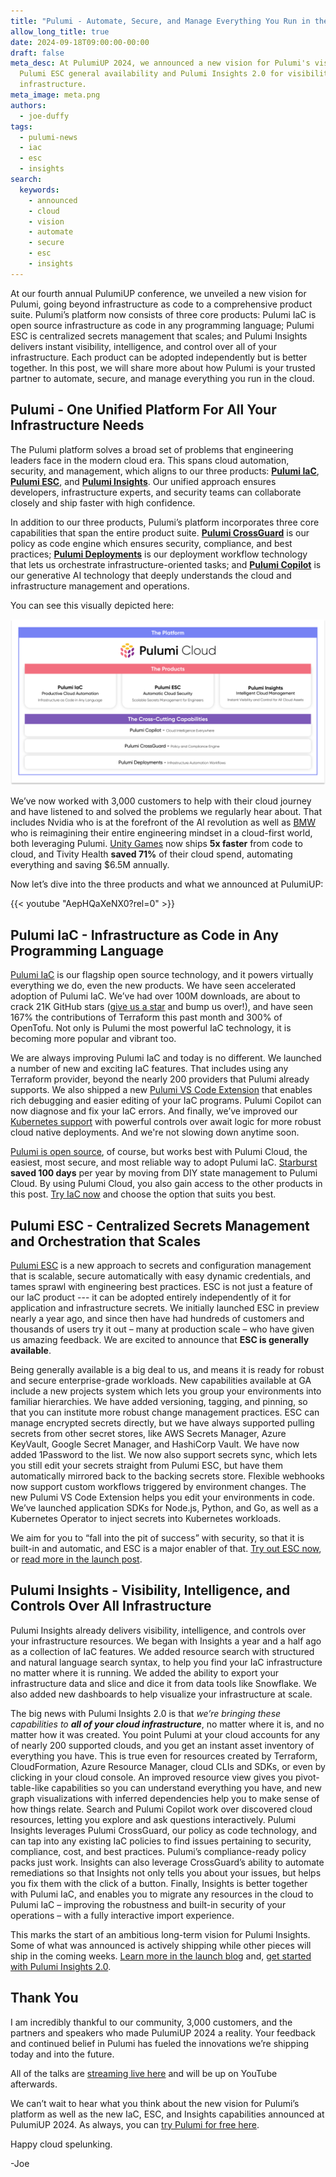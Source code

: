 ```yaml
---
title: "Pulumi - Automate, Secure, and Manage Everything You Run in the Cloud"
allow_long_title: true
date: 2024-09-18T09:00:00-00:00
draft: false
meta_desc: At PulumiUP 2024, we announced a new vision for Pulumi's vision, including
  Pulumi ESC general availability and Pulumi Insights 2.0 for visibility over your
  infrastructure.
meta_image: meta.png
authors:
  - joe-duffy
tags:
  - pulumi-news
  - iac
  - esc
  - insights
search:
  keywords:
    - announced
    - cloud
    - vision
    - automate
    - secure
    - esc
    - insights
---
```


At our fourth annual PulumiUP conference, we unveiled a new vision for Pulumi, going beyond infrastructure as code to a comprehensive product suite. Pulumi’s platform now consists of three core products: Pulumi IaC is open source infrastructure as code in any programming language; Pulumi ESC is centralized secrets management that scales; and Pulumi Insights delivers instant visibility, intelligence, and control over all of your infrastructure. Each product can be adopted independently but is better together. In this post, we will share more about how Pulumi is your trusted partner to automate, secure, and manage everything you run in the cloud.

<!--more-->

## Pulumi - One Unified Platform For All Your Infrastructure Needs

The Pulumi platform solves a broad set of problems that engineering leaders face in the modern cloud era. This spans cloud automation, security, and management, which aligns to our three products: **[Pulumi IaC](/product/infrastructure-as-code/)**, **[Pulumi ESC](/product/secrets-management/)**, and **[Pulumi Insights](/product/pulumi-insights/)**. Our unified approach ensures developers, infrastructure experts, and security teams can collaborate closely and ship faster with high confidence.

In addition to our three products, Pulumi’s platform incorporates three core capabilities that span the entire product suite. **[Pulumi CrossGuard](/crossguard/)** is our policy as code engine which ensures security, compliance, and best practices; **[Pulumi Deployments](/product/pulumi-deployments/)** is our deployment workflow technology that lets us orchestrate infrastructure-oriented tasks; and **[Pulumi Copilot](/product/copilot/)** is our generative AI technology that deeply understands the cloud and infrastructure management and operations.

You can see this visually depicted here:

[![Pulumi Platform](platform.png)](/product/pulumi-cloud)

We’ve now worked with 3,000 customers to help with their cloud journey and have listened to and solved the problems we regularly hear about. That includes Nvidia who is at the forefront of the AI revolution as well as [BMW](/case-studies/bmw) who is reimagining their entire engineering mindset in a cloud-first world, both leveraging Pulumi. [Unity Games](/case-studies/unity) now ships **5x faster** from code to cloud, and Tivity Health **saved 71%** of their cloud spend, automating everything and saving $6.5M annually.

Now let’s dive into the three products and what we announced at PulumiUP:

{{< youtube "AepHQaXeNX0?rel=0" >}}

## Pulumi IaC - Infrastructure as Code in Any Programming Language

[Pulumi IaC](/product/infrastructure-as-code) is our flagship open source technology, and it powers virtually everything we do, even the new products. We have seen accelerated adoption of Pulumi IaC. We’ve had over 100M downloads, are about to crack 21K GitHub stars ([give us a star](https://github.com/pulumi/pulumi/stargazers) and bump us over!), and have seen 167% the contributions of Terraform this past month and 300% of OpenTofu. Not only is Pulumi the most powerful IaC technology, it is becoming more popular and vibrant too.

We are always improving Pulumi IaC and today is no different. We launched a number of new and exciting IaC features. That includes using any Terraform provider, beyond the nearly 200 providers that Pulumi already supports. We also shipped a new [Pulumi VS Code Extension](/blog/pulumi-vscode-extension/) that enables rich debugging and easier editing of your IaC programs. Pulumi Copilot can now diagnose and fix your IaC errors. And finally, we’ve improved our [Kubernetes support](/registry/packages/kubernetes/) with powerful controls over await logic for more robust cloud native deployments. And we're not slowing down anytime soon.

[Pulumi is open source](https://github.com/pulumi/pulumi), of course, but works best with Pulumi Cloud, the easiest, most secure, and most reliable way to adopt Pulumi IaC. [Starburst](/case-studies/starburst) **saved 100 days** per year by moving from DIY state management to Pulumi Cloud. By using Pulumi Cloud, you also gain access to the other products in this post. [Try IaC now](https://www.pulumi.com/docs/iac/get-started/) and choose the option that suits you best.

## Pulumi ESC - Centralized Secrets Management and Orchestration that Scales

[Pulumi ESC](/product/secrets-management) is a new approach to secrets and configuration management that is scalable, secure automatically with easy dynamic credentials, and tames sprawl with engineering best practices. ESC is not just a feature of our IaC product --- it can be adopted entirely independently of it for application and infrastructure secrets. We initially launched ESC in preview nearly a year ago, and since then have had hundreds of customers and thousands of users try it out – many at production scale – who have given us amazing feedback. We are excited to announce that **ESC is generally available**.

Being generally available is a big deal to us, and means it is ready for robust and secure enterprise-grade workloads. New capabilities available at GA include a new projects system which lets you group your environments into familiar hierarchies. We have added versioning, tagging, and pinning, so that you can institute more robust change management practices. ESC can manage encrypted secrets directly, but we have always supported pulling secrets from other secret stores, like AWS Secrets Manager, Azure KeyVault, Google Secret Manager, and HashiCorp Vault. We have now added 1Password to the list. We now also support secrets sync, which lets you still edit your secrets straight from Pulumi ESC, but have them automatically mirrored back to the backing secrets store. Flexible webhooks now support custom workflows triggered by environment changes. The new Pulumi VS Code Extension helps you edit your environments in code. We’ve launched application SDKs for Node.js, Python, and Go, as well as a Kubernetes Operator to inject secrets into Kubernetes workloads.

We aim for you to “fall into the pit of success” with security, so that it is built-in and automatic, and ESC is a major enabler of that. [Try out ESC now](/docs/esc/get-started), or [read more in the launch post](/blog/pulumi-esc-ga).

## Pulumi Insights - Visibility, Intelligence, and Controls Over All Infrastructure

Pulumi Insights already delivers visibility, intelligence, and controls over your infrastructure resources. We began with Insights a year and a half ago as a collection of IaC features. We added resource search with structured and natural language search syntax, to help you find your IaC infrastructure no matter where it is running. We added the ability to export your infrastructure data and slice and dice it from data tools like Snowflake. We also added new dashboards to help visualize your infrastructure at scale.

The big news with Pulumi Insights 2.0 is that *we’re bringing these capabilities to **all of your cloud infrastructure***, no matter where it is, and no matter how it was created. You point Pulumi at your cloud accounts for any of nearly 200 supported clouds, and you get an instant asset inventory of everything you have. This is true even for resources created by Terraform, CloudFormation, Azure Resource Manager, cloud CLIs and SDKs, or even by clicking in your cloud console. An improved resource view gives you pivot-table-like capabilities so you can understand everything you have, and new graph visualizations with inferred dependencies help you to make sense of how things relate. Search and Pulumi Copilot work over discovered cloud resources, letting you explore and ask questions interactively. Pulumi Insights leverages Pulumi CrossGuard, our policy as code technology, and can tap into any existing IaC policies to find issues pertaining to security, compliance, cost, and best practices. Pulumi’s compliance-ready policy packs just work. Insights can also leverage CrossGuard’s ability to automate remediations so that Insights not only tells you about your issues, but helps you fix them with the click of a button. Finally, Insights is better together with Pulumi IaC, and enables you to migrate any resources in the cloud to Pulumi IaC – improving the robustness and built-in security of your operations – with a fully interactive import experience.

This marks the start of an ambitious long-term vision for Pulumi Insights. Some of what was announced is actively shipping while other pieces will ship in the coming weeks. [Learn more in the launch blog](/blog/pulumi-insights-2) and, [get started with Pulumi Insights 2.0](/docs/insights/get-started/).

## Thank You

I am incredibly thankful to our community, 3,000 customers, and the partners and speakers who made PulumiUP 2024 a reality. Your feedback and continued belief in Pulumi has fueled the innovations we’re shipping today and into the future.

All of the talks are [streaming live here](/pulumi-up) and will be up on YouTube afterwards.

We can’t wait to hear what you think about the new vision for Pulumi’s platform as well as the new IaC, ESC, and Insights capabilities announced at PulumiUP 2024. As always, you can [try Pulumi for free here](/start).

Happy cloud spelunking.

-Joe
